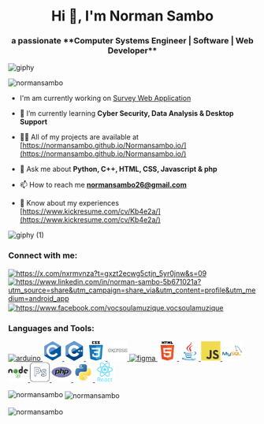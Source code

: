 <h1 align="center">Hi 👋, I'm Norman Sambo</h1>
<h3 align="center">a passionate **Computer Systems Engineer | Software | Web Developer**</h3>

![giphy](https://github.com/user-attachments/assets/8c9b170b-387a-4296-b801-55b992d1d0fd)

<p align="left"> <img src="https://komarev.com/ghpvc/?username=normansambo&label=Profile%20views&color=0e75b6&style=flat" alt="normansambo" /> </p>

- I'm am currently working on [Survey Web Application](https://github.com/Normansambo/survey_app/tree/main)

- 🌱 I’m currently learning **Cyber Security, Data Analysis & Desktop Support**

- 👨‍💻 All of my projects are available at [https://normansambo.github.io/Normansambo.io/](https://normansambo.github.io/Normansambo.io/)

- 💬 Ask me about **Python, C++, HTML, CSS, Javascript & php**

- 📫 How to reach me **normansambo26@gmail.com**

- 📄 Know about my experiences [https://www.kickresume.com/cv/Kb4e2a/](https://www.kickresume.com/cv/Kb4e2a/)

![giphy (1)](https://github.com/user-attachments/assets/a778fcf8-8268-4f0f-bdf7-7cde12838af6)

<h3 align="left">Connect with me:</h3>
<p align="left">
<a href="https://twitter.com/https://x.com/nxrmvnza?t=gxzt2ecwg5ctjn_5yr0jnw&s=09" target="blank"><img align="center" src="https://raw.githubusercontent.com/rahuldkjain/github-profile-readme-generator/master/src/images/icons/Social/twitter.svg" alt="https://x.com/nxrmvnza?t=gxzt2ecwg5ctjn_5yr0jnw&s=09" height="30" width="40" /></a>
<a href="https://linkedin.com/in/https://www.linkedin.com/in/norman-sambo-5b671021a?utm_source=share&utm_campaign=share_via&utm_content=profile&utm_medium=android_app" target="blank"><img align="center" src="https://raw.githubusercontent.com/rahuldkjain/github-profile-readme-generator/master/src/images/icons/Social/linked-in-alt.svg" alt="https://www.linkedin.com/in/norman-sambo-5b671021a?utm_source=share&utm_campaign=share_via&utm_content=profile&utm_medium=android_app" height="30" width="40" /></a>
<a href="https://fb.com/https://www.facebook.com/vocsoulamuzique.vocsoulamuzique" target="blank"><img align="center" src="https://raw.githubusercontent.com/rahuldkjain/github-profile-readme-generator/master/src/images/icons/Social/facebook.svg" alt="https://www.facebook.com/vocsoulamuzique.vocsoulamuzique" height="30" width="40" /></a>
</p>

<h3 align="left">Languages and Tools:</h3>
<p align="left"> <a href="https://www.arduino.cc/" target="_blank" rel="noreferrer"> <img src="https://cdn.worldvectorlogo.com/logos/arduino-1.svg" alt="arduino" width="40" height="40"/> </a> <a href="https://www.cprogramming.com/" target="_blank" rel="noreferrer"> <img src="https://raw.githubusercontent.com/devicons/devicon/master/icons/c/c-original.svg" alt="c" width="40" height="40"/> </a> <a href="https://www.w3schools.com/cpp/" target="_blank" rel="noreferrer"> <img src="https://raw.githubusercontent.com/devicons/devicon/master/icons/cplusplus/cplusplus-original.svg" alt="cplusplus" width="40" height="40"/> </a> <a href="https://www.w3schools.com/css/" target="_blank" rel="noreferrer"> <img src="https://raw.githubusercontent.com/devicons/devicon/master/icons/css3/css3-original-wordmark.svg" alt="css3" width="40" height="40"/> </a> <a href="https://expressjs.com" target="_blank" rel="noreferrer"> <img src="https://raw.githubusercontent.com/devicons/devicon/master/icons/express/express-original-wordmark.svg" alt="express" width="40" height="40"/> </a> <a href="https://www.figma.com/" target="_blank" rel="noreferrer"> <img src="https://www.vectorlogo.zone/logos/figma/figma-icon.svg" alt="figma" width="40" height="40"/> </a> <a href="https://www.w3.org/html/" target="_blank" rel="noreferrer"> <img src="https://raw.githubusercontent.com/devicons/devicon/master/icons/html5/html5-original-wordmark.svg" alt="html5" width="40" height="40"/> </a> <a href="https://www.java.com" target="_blank" rel="noreferrer"> <img src="https://raw.githubusercontent.com/devicons/devicon/master/icons/java/java-original.svg" alt="java" width="40" height="40"/> </a> <a href="https://developer.mozilla.org/en-US/docs/Web/JavaScript" target="_blank" rel="noreferrer"> <img src="https://raw.githubusercontent.com/devicons/devicon/master/icons/javascript/javascript-original.svg" alt="javascript" width="40" height="40"/> </a> <a href="https://www.mysql.com/" target="_blank" rel="noreferrer"> <img src="https://raw.githubusercontent.com/devicons/devicon/master/icons/mysql/mysql-original-wordmark.svg" alt="mysql" width="40" height="40"/> </a> <a href="https://nodejs.org" target="_blank" rel="noreferrer"> <img src="https://raw.githubusercontent.com/devicons/devicon/master/icons/nodejs/nodejs-original-wordmark.svg" alt="nodejs" width="40" height="40"/> </a> <a href="https://www.photoshop.com/en" target="_blank" rel="noreferrer"> <img src="https://raw.githubusercontent.com/devicons/devicon/master/icons/photoshop/photoshop-line.svg" alt="photoshop" width="40" height="40"/> </a> <a href="https://www.php.net" target="_blank" rel="noreferrer"> <img src="https://raw.githubusercontent.com/devicons/devicon/master/icons/php/php-original.svg" alt="php" width="40" height="40"/> </a> <a href="https://www.python.org" target="_blank" rel="noreferrer"> <img src="https://raw.githubusercontent.com/devicons/devicon/master/icons/python/python-original.svg" alt="python" width="40" height="40"/> </a> <a href="https://reactjs.org/" target="_blank" rel="noreferrer"> <img src="https://raw.githubusercontent.com/devicons/devicon/master/icons/react/react-original-wordmark.svg" alt="react" width="40" height="40"/> </a> </p>

<p><img align="left" src="https://github-readme-stats.vercel.app/api/top-langs?username=normansambo&show_icons=true&locale=en&layout=compact" alt="normansambo" /></p>

<p>&nbsp;<img align="center" src="https://github-readme-stats.vercel.app/api?username=normansambo&show_icons=true&locale=en" alt="normansambo" /></p>

<p><img align="center" src="https://github-readme-streak-stats.herokuapp.com/?user=normansambo&" alt="normansambo" /></p>
